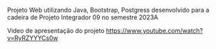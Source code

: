 Projeto Web utilizando Java, Bootstrap, Postgress desenvolvido para a cadeira de Projeto Integrador 09 no semestre 2023A

Video de apresentação do projeto
https://www.youtube.com/watch?v=RyRZYYYCs0w

